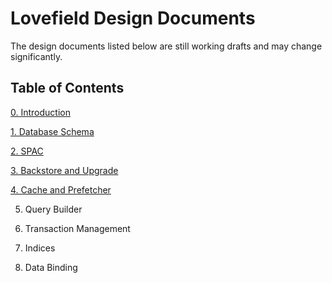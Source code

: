 # Lovefield Design Documents

The design documents listed below are still working drafts and may change significantly.

## Table of Contents

[0. Introduction](dd/00_intro.md)

[1. Database Schema](dd/01_schema.md)

[2. SPAC](dd/02_spac.md)

[3. Backstore and Upgrade](dd/03_backstore.md)

[4. Cache and Prefetcher](dd/04_cache.md)

5. Query Builder

6. Transaction Management

7. Indices

8. Data Binding
